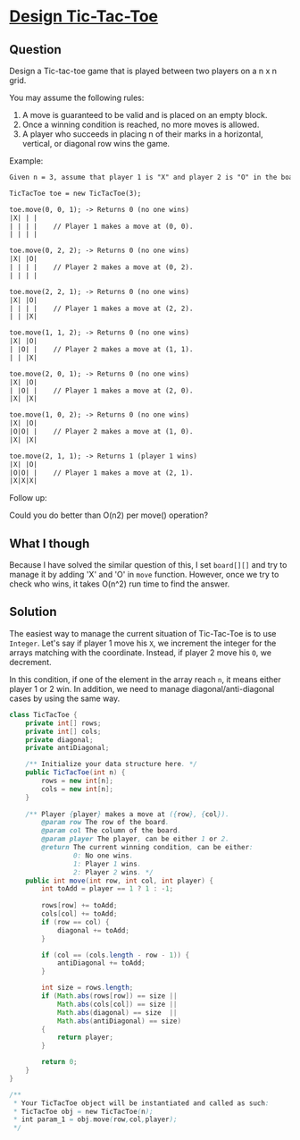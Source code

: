 # [Design Tic-Tac-Toe](https://leetcode.com/problems/design-tic-tac-toe/)

## Question

Design a Tic-tac-toe game that is played between two players on a n x n grid.

You may assume the following rules:

1. A move is guaranteed to be valid and is placed on an empty block.
2. Once a winning condition is reached, no more moves is allowed.
3. A player who succeeds in placing n of their marks in a horizontal, vertical, or diagonal row wins the game.

Example:

```txt
Given n = 3, assume that player 1 is "X" and player 2 is "O" in the board.

TicTacToe toe = new TicTacToe(3);

toe.move(0, 0, 1); -> Returns 0 (no one wins)
|X| | |
| | | |    // Player 1 makes a move at (0, 0).
| | | |

toe.move(0, 2, 2); -> Returns 0 (no one wins)
|X| |O|
| | | |    // Player 2 makes a move at (0, 2).
| | | |

toe.move(2, 2, 1); -> Returns 0 (no one wins)
|X| |O|
| | | |    // Player 1 makes a move at (2, 2).
| | |X|

toe.move(1, 1, 2); -> Returns 0 (no one wins)
|X| |O|
| |O| |    // Player 2 makes a move at (1, 1).
| | |X|

toe.move(2, 0, 1); -> Returns 0 (no one wins)
|X| |O|
| |O| |    // Player 1 makes a move at (2, 0).
|X| |X|

toe.move(1, 0, 2); -> Returns 0 (no one wins)
|X| |O|
|O|O| |    // Player 2 makes a move at (1, 0).
|X| |X|

toe.move(2, 1, 1); -> Returns 1 (player 1 wins)
|X| |O|
|O|O| |    // Player 1 makes a move at (2, 1).
|X|X|X|
```

Follow up:

Could you do better than O(n2) per move() operation?

## What I though 

Because I have solved the similar question of this, I set `board[][]` and try to manage it by adding 'X' and 'O' in `move` function.
However, once we try to check who wins, it takes O(n^2) run time to find the answer.

## Solution

The easiest way to manage the current situation of Tic-Tac-Toe is to use `Integer`.
Let's say if player 1 move his `X`, we increment the integer for the arrays matching with the coordinate.
Instead, if player 2 move his `O`, we decrement.

In this condition, if one of the element in the array reach `n`, it means either player 1 or 2 win.
In addition, we need to manage diagonal/anti-diagonal cases by using the same way.

```java
class TicTacToe {
    private int[] rows;
    private int[] cols;
    private diagonal;
    private antiDiagonal;

    /** Initialize your data structure here. */
    public TicTacToe(int n) {
        rows = new int[n];
        cols = new int[n];
    }
    
    /** Player {player} makes a move at ({row}, {col}).
        @param row The row of the board.
        @param col The column of the board.
        @param player The player, can be either 1 or 2.
        @return The current winning condition, can be either:
                0: No one wins.
                1: Player 1 wins.
                2: Player 2 wins. */
    public int move(int row, int col, int player) {
        int toAdd = player == 1 ? 1 : -1;
        
        rows[row] += toAdd;
        cols[col] += toAdd;
        if (row == col) {
            diagonal += toAdd;
        }

        if (col == (cols.length - row - 1)) {
            antiDiagonal += toAdd;
        }

        int size = rows.length;
        if (Math.abs(rows[row]) == size ||
            Math.abs(cols[col]) == size ||
            Math.abs(diagonal) == size  ||
            Math.abs(antiDiagonal) == size)
        {
            return player;
        }

        return 0;
    }
}

/**
 * Your TicTacToe object will be instantiated and called as such:
 * TicTacToe obj = new TicTacToe(n);
 * int param_1 = obj.move(row,col,player);
 */
```